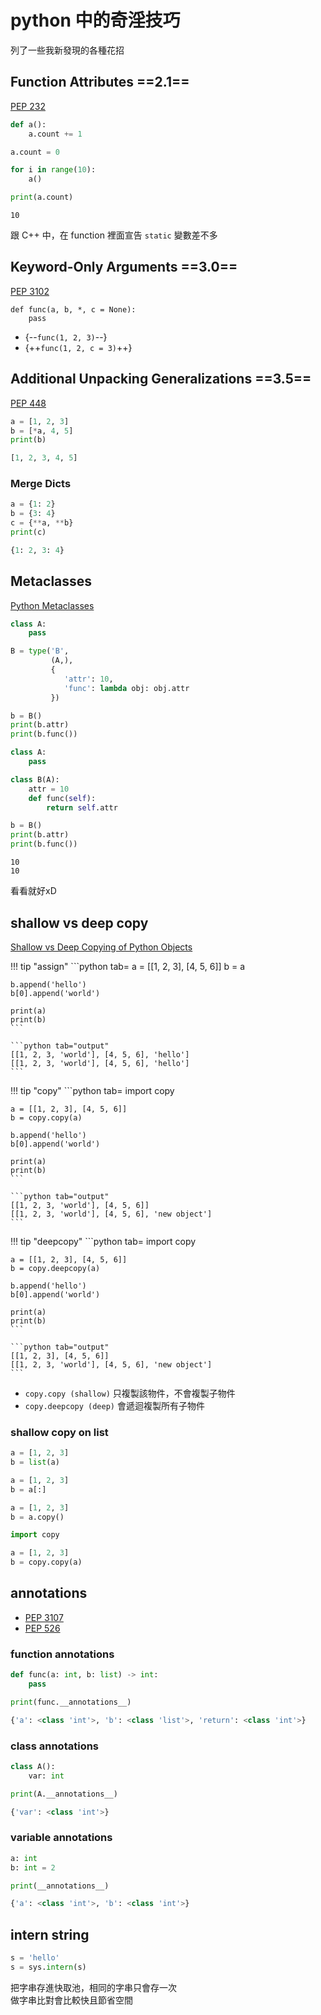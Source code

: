 # python 中的奇淫技巧

列了一些我新發現的各種花招

## Function Attributes ==2.1==

[PEP 232](https://www.python.org/dev/peps/pep-0232/#reference-implementation)

```python tab=
def a():
    a.count += 1

a.count = 0

for i in range(10):
    a()

print(a.count)
```

```tab="output"
10
```

跟 C++ 中，在 function 裡面宣告 `static` 變數差不多

## Keyword-Only Arguments ==3.0==

[PEP 3102](https://www.python.org/dev/peps/pep-3102/)

```
def func(a, b, *, c = None):
    pass
```

* {--`func(1, 2, 3)`--}
* {++`func(1, 2, c = 3)`++}

## Additional Unpacking Generalizations ==3.5==

[PEP 448](https://www.python.org/dev/peps/pep-0448/)

```python tab=
a = [1, 2, 3]
b = [*a, 4, 5]
print(b)
```

```python tab="output"
[1, 2, 3, 4, 5]
```

### Merge Dicts

```python tab=
a = {1: 2}
b = {3: 4}
c = {**a, **b}
print(c)
```

```python tab="output"
{1: 2, 3: 4}
```

## Metaclasses

[Python Metaclasses](https://realpython.com/python-metaclasses/)

```python tab="metaclasses"
class A:
    pass

B = type('B',
         (A,),
         {
            'attr': 10,
            'func': lambda obj: obj.attr
         })

b = B()
print(b.attr)
print(b.func())
```

```python tab="normal"
class A:
    pass

class B(A):
    attr = 10
    def func(self):
        return self.attr

b = B()
print(b.attr)
print(b.func())
```

```tab="output"
10
10
```

看看就好xD

## shallow vs deep copy

[Shallow vs Deep Copying of Python Objects](https://realpython.com/copying-python-objects/)

!!! tip "assign"
    ```python tab=
    a = [[1, 2, 3], [4, 5, 6]]
    b = a

    b.append('hello')
    b[0].append('world')

    print(a)
    print(b)
    ```

    ```python tab="output"
    [[1, 2, 3, 'world'], [4, 5, 6], 'hello']
    [[1, 2, 3, 'world'], [4, 5, 6], 'hello']
    ```

!!! tip "copy"
    ```python tab=
    import copy
    
    a = [[1, 2, 3], [4, 5, 6]]
    b = copy.copy(a)

    b.append('hello')
    b[0].append('world')

    print(a)
    print(b)
    ```

    ```python tab="output"
    [[1, 2, 3, 'world'], [4, 5, 6]]
    [[1, 2, 3, 'world'], [4, 5, 6], 'new object']
    ```

!!! tip "deepcopy"
    ```python tab=
    import copy

    a = [[1, 2, 3], [4, 5, 6]]
    b = copy.deepcopy(a)

    b.append('hello')
    b[0].append('world')

    print(a)
    print(b)
    ```

    ```python tab="output"
    [[1, 2, 3], [4, 5, 6]]
    [[1, 2, 3, 'world'], [4, 5, 6], 'new object']
    ```

* `copy.copy (shallow)` 只複製該物件，不會複製子物件
* `copy.deepcopy (deep)` 會遞迴複製所有子物件

### shallow copy on list

```python tab="option 1"
a = [1, 2, 3]
b = list(a)
```

```python tab="option 2"
a = [1, 2, 3]
b = a[:]
```

```python tab="option 3"
a = [1, 2, 3]
b = a.copy()
```

```python tab="option 4"
import copy

a = [1, 2, 3]
b = copy.copy(a)
```

## annotations

* [PEP 3107](https://www.python.org/dev/peps/pep-3107/)
* [PEP 526](https://www.python.org/dev/peps/pep-0526/)

### function annotations

```python tab=
def func(a: int, b: list) -> int:
    pass

print(func.__annotations__)
```

```python tab="output"
{'a': <class 'int'>, 'b': <class 'list'>, 'return': <class 'int'>}
```

### class annotations

```python tab=
class A():
    var: int

print(A.__annotations__)
```

```python tab="output"
{'var': <class 'int'>}
```

### variable annotations

```python tab=
a: int
b: int = 2

print(__annotations__)
```

```python tab="output"
{'a': <class 'int'>, 'b': <class 'int'>}
```

## intern string

```python
s = 'hello'
s = sys.intern(s)
```

把字串存進快取池，相同的字串只會存一次  
做字串比對會比較快且節省空間

[^1]:
    http://guilload.com/python-string-interning/
[^2]:
	http://www.laurentluce.com/posts/python-string-objects-implementation/
